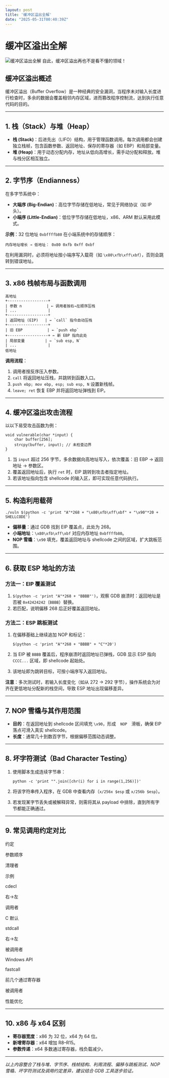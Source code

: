 ```yaml
---
layout: post
title: '缓冲区溢出全解'
date: "2025-05-31T00:40:39Z"
---
```

缓冲区溢出全解
=======

![缓冲区溢出全解](https://img2024.cnblogs.com/blog/2839487/202505/2839487-20250530113912291-475489185.png) 自此，缓冲区溢出再也不是看不懂的领域！

缓冲区溢出概述
-------

缓冲区溢出（Buffer Overflow）是一种经典的安全漏洞，当程序未对输入长度进行检查时，多余的数据会覆盖相邻内存区域，进而篡改程序控制流，达到执行任意代码的目的。

* * *

1\. 栈（Stack）与堆（Heap）
--------------------

*   **栈 (Stack)**：后进先出（LIFO）结构，用于管理函数调用。每次调用都会创建独立栈帧，包含函数参数、返回地址、保存的寄存器（如 EBP）和局部变量。
*   **堆 (Heap)**：用于动态分配内存，地址从低向高增长，需手动分配和释放。堆与栈分区相互独立。

* * *

2\. 字节序（Endianness）
-------------------

在多字节系统中：

*   **大端序 (Big-Endian)**：高位字节存储在低地址，常见于网络协议（如 IP 头）。
*   **小端序 (Little-Endian)**：低位字节存储在低地址，x86、ARM 默认采用此模式。

**示例**：32 位地址 `0xbffffb80` 在小端系统中的存储顺序：

    内存地址增长 → 低地址： 0x80 0xfb 0xff 0xbf
    

在利用漏洞时，必须将地址按小端序写入载荷（如 `\x80\xfb\xff\xbf`），否则会跳转到错误地址。

* * *

3\. x86 栈帧布局与函数调用
-----------------

    高地址
    +------------------+
    | 参数 n           | ← 调用者按右→左顺序压栈
    | ...              |
    +------------------+
    | 返回地址 (EIP)   | ← `call` 指令自动压栈
    +------------------+
    | 旧 EBP           | ← `push ebp`
    +------------------+ ← 新 EBP 指向此处
    | 局部变量         | ← `sub esp, N`
    | ...              |
    低地址
    

**调用流程**：

1.  调用者按反序压入参数。
2.  `call` 将返回地址压栈，并跳转到函数入口。
3.  `push ebp; mov ebp, esp; sub esp, N` 设置新栈帧。
4.  `leave; ret` 恢复 EBP 并将返回地址弹栈到 EIP。

* * *

4\. 缓冲区溢出攻击流程
-------------

以以下易受攻击函数为例：

    void vulnerable(char *input) {
        char buffer[256];
        strcpy(buffer, input); // 未检查边界
    }
    

1.  当 `input` 超过 256 字节，多余数据向高地址写入，依次覆盖：旧 EBP → 返回地址 → 参数区。
2.  覆盖返回地址后，执行 `ret` 时，EIP 跳转到攻击者指定地址。
3.  若该地址指向包含 shellcode 的输入区，即可实现任意代码执行。

* * *

5\. 构造利用载荷
----------

    ./vuln $(python -c 'print "A"*268 + "\x80\xfb\xff\xbf" + "\x90"*20 + SHELLCODE')
    

*   **偏移量**：通过 GDB 找到 EIP 覆盖点，此处为 268。
*   **小端地址**：`\x80\xfb\xff\xbf` 对应内存地址 `0xbffffb80`。
*   **NOP 雪橇**：`\x90` 填充，覆盖返回地址与 shellcode 之间的区域，扩大跳板范围。

* * *

6\. 获取 ESP 地址的方法
----------------

### 方法一：EIP 覆盖测试

1.  `$(python -c 'print "A"*268 + "BBBB"')`，观察 GDB 崩溃时：返回地址是否被 `0x42424242`（`BBBB`）替换。
2.  若匹配，说明偏移 268 后正好覆盖返回地址。

### 方法二：ESP 跳板测试

1.  在偏移基础上继续追加 NOP 和标记：
    
        $(python -c 'print "A"*268 + "BBBB" + "C"*20')
        
    
2.  当 EIP 被 `BBBB` 覆盖后，程序崩溃时返回地址已弹栈，GDB 显示 ESP 指向 `CCCC...` 区域，即 shellcode 起始处。
    
3.  该地址即为跳转目标，可按小端序写入返回地址。
    

**注意**：多次测试时，若输入长度变化（如从 272 → 292 字节），操作系统会为对齐在更低地址分配新的栈空间，导致 ESP 地址出现偏移差异。

* * *

7\. NOP 雪橇与其作用范围
----------------

*   **目的**：在返回地址到 shellcode 区间填充 `\x90`，形成 `NOP` 滑板，确保 EIP 落点可滑入真实 shellcode。
*   **长度**：通常几十到数百字节，根据偏移范围动态调整。

* * *

8\. 坏字符测试（Bad Character Testing）
--------------------------------

1.  使用脚本生成连续字节串：
    
        python -c 'print "".join([chr(i) for i in range(1,256)])'
        
    
2.  将该字符串传入程序，在 GDB 中查看内存（`x/256x $esp` 或 `x/256b $esp`）。
    
3.  若发现某字节丢失或被解释异常，则需将其从 payload 中排除，直到所有字节都能正确通过。
    

* * *

9\. 常见调用约定对比
------------

约定

参数顺序

清理者

示例

cdecl

右→左

调用者

C 默认

stdcall

右→左

被调用者

Windows API

fastcall

前几个通过寄存器

被调用者

性能优化

* * *

10\. x86 与 x64 区别
-----------------

*   **寄存器宽度**：x86 为 32 位，x64 为 64 位。
*   **新增寄存器**：x64 增加 R8–R15。
*   **参数传递**：x64 多数通过寄存器，栈负载减少。

* * *

_以上内容整合了栈与堆、字节序、栈帧结构、利用流程、偏移与跳板测试、NOP 雪橇、坏字符测试及调用约定差异，建议结合 GDB 工具逐步验证。_